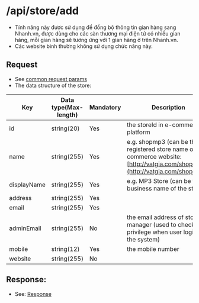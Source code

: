# /api/store/add

- Tính năng này được sử dụng để đồng bộ thông tin gian hàng sang Nhanh.vn, được dùng cho các sàn thương mại điện tử có nhiều gian hàng, mỗi gian hàng sẽ tương ứng với 1 gian hàng ở trên Nhanh.vn. 
- Các website bình thường không sử dụng chức năng này.

## Request
- See [common request params](/docs/api.md#request)
- The data structure of the store: 

Key | Data type(Max-length) | Mandatory | Description
-------- | ---------- | ----------- | ---------
id | string(20) | Yes | the storeId in e-commerce platform
name | string(255) | Yes | e.g. shopmp3 (can be the registered store name on e-commerce website: [http://vatgia.com/shopmp3](http://vatgia.com/shopmp3))
displayName | string(255) | Yes | e.g. MP3 Store (can be the business name of the store)
address | string(255) | Yes | <p></p>
email | string(255) | Yes | <p></p>
adminEmail | string(255) | No | the email address of store manager (used to check the privilege when user logins to the system)
mobile | string(12) | Yes | the mobile number
website | string(255) | No | <p></p>

## Response: 

- See: [Response](/docs/api.md#response)


